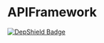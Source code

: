 # APIFramework

[![DepShield Badge](https://depshield.sonatype.org/badges/cpoDesign/APIFramework/depshield.svg)](https://depshield.github.io)